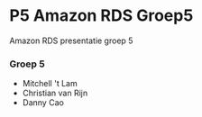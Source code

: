 # P5 Amazon RDS Groep5
Amazon RDS presentatie groep 5

### Groep 5
- Mitchell 't Lam
- Christian van Rijn
- Danny Cao
